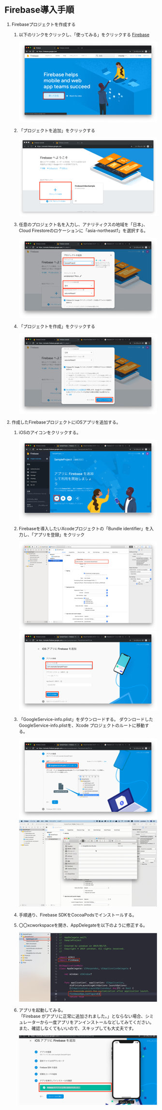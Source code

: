 # Firebase導入手順

1. Firebaseプロジェクトを作成する
	
	1. 以下のリンクをクリックし、「使ってみる」をクリックする
		<a href="https://firebase.google.com/?hl=ja">Firebase</a>
		
		<img src="./img/Firebase01.png">
	
	2. 「プロジェクトを追加」をクリックする
	
		<img src="./img/Firebase02.png">

	3. 任意のプロジェクト名を入力し、アナリティクスの地域を「日本」、Cloud Firestoreのロケーションに「asia-northeast1」を選択する。

		<img src="./img/Firebase03.png">

	4. 「プロジェクトを作成」をクリックする

		<img src="./img/Firebase04.png">

2. 作成したFirebaseプロジェクトにiOSアプリを追加する。  

	1. iOSのアイコンをクリックする。

		<img src="./img/Firebase05.png">

	2. Firebaseを導入したいXcodeプロジェクトの「Bundle identifier」を入力し、「アプリを登録」をクリック

		<img src="./img/Firebase06.png">

		<img src="./img/Firebase07.png">

	3. 「GoogleService-info.plist」をダウンロードする。
	ダウンロードしたGoogleService-info.plistを、Xcode プロジェクトのルートに移動する。

		<img src="./img/Firebase08.png">

		<img src="./img/Firebase09.gif">

	4. 手順通り、Firebase SDKをCocoaPodsでインストールする。

	5. 〇〇xcworkspaceを開き、AppDelegateを以下のように修正する。

		<img src="./img/Firebase10.png">

	6. アプリを起動してみる。  
	「Firebase がアプリに正常に追加されました。」とならない場合、シミュレーターから一度アプリをアンインストールなどしてみてください。  
	また、確認しなくてもいいので、スキップしても大丈夫です。

		<img src="./img/Firebase11.png">
